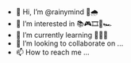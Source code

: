 - 👋 Hi, I’m @rainymind 🧠🌧
- 👀 I’m interested in 📚🎮🎞🎼🏎
- 🌱 I’m currently learning 👨‍💻🎻
- 💞️ I’m looking to collaborate on ...
- 📫 How to reach me ...
<!---
rainymind/rainymind is a ✨ special ✨ repository because its `README.md` (this file) appears on your GitHub profile.
You can click the Preview link to take a look at your changes.
--->
